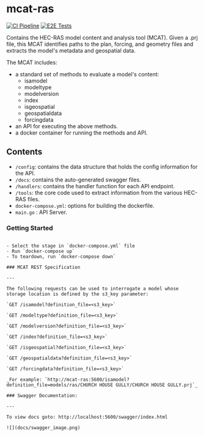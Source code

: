 # mcat-ras

[![CI Pipeline](https://github.com/dewberry/mcat-ras/actions/workflows/build-release.yml/badge.svg)](https://github.com/Dewberry/mcat-ras/actions/workflows/build-release.yml)
[![E2E Tests](https://github.com/dewberry/mcat-ras/actions/workflows/run-tests.yml/badge.svg?event=push)](https://github.com/Dewberry/mcat-ras/actions/workflows/run-tests.yml)

Contains the HEC-RAS model content and analysis tool (MCAT). Given a .prj file, this MCAT identifies paths to the plan, forcing, and geometry files and extracts the model's metadata and geospatial data.

The MCAT includes:

- a standard set of methods to evaluate a model's content:
  - isamodel
  - modeltype
  - modelversion
  - index
  - isgeospatial
  - geospatialdata
  - forcingdata
- an API for executing the above methods.
- a docker container for running the methods and API.

## Contents

- `/config`: contains the data structure that holds the config information for the API.
- `/docs`: contains the auto-generated swagger files.
- `/handlers`: contains the handler function for each API endpoint.
- `/tools`: the core code used to extract information from the various HEC-RAS files.
- `docker-compose.yml`: options for building the dockerfile.
- `main.go` : API Server.

### Getting Started

```

- Select the stage in `docker-compose.yml` file
- Run `docker-compose up`
- To teardown, run `docker-compose down`

### MCAT REST Specification

---

The following requests can be used to interrogate a model whose storage location is defined by the s3_key parameter:

`GET /isamodel?definition_file=<s3_key>`

`GET /modeltype?definition_file=<s3_key>`

`GET /modelversion?definition_file=<s3_key>`

`GET /index?definition_file=<s3_key>`

`GET /isgeospatial?definition_file=<s3_key>`

`GET /geospatialdata?definition_file=<s3_key>`

`GET /forcingdata?definition_file=<s3_key>`

_For example: `http://mcat-ras:5600/isamodel?definition_file=models/ras/CHURCH HOUSE GULLY/CHURCH HOUSE GULLY.prj`_

### Swagger Documentation:

---

To view docs goto: http://localhost:5600/swagger/index.html

![](docs/swagger_image.png)
```
